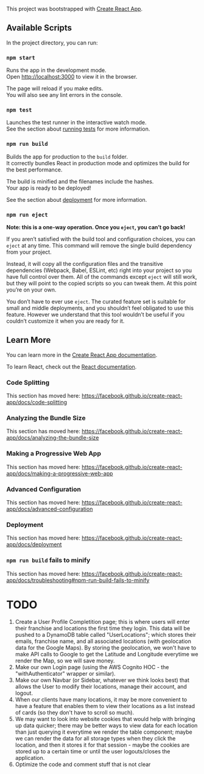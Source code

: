 This project was bootstrapped with [Create React App](https://github.com/facebook/create-react-app).

## Available Scripts

In the project directory, you can run:

### `npm start`

Runs the app in the development mode.<br>
Open [http://localhost:3000](http://localhost:3000) to view it in the browser.

The page will reload if you make edits.<br>
You will also see any lint errors in the console.

### `npm test`

Launches the test runner in the interactive watch mode.<br>
See the section about [running tests](https://facebook.github.io/create-react-app/docs/running-tests) for more information.

### `npm run build`

Builds the app for production to the `build` folder.<br>
It correctly bundles React in production mode and optimizes the build for the best performance.

The build is minified and the filenames include the hashes.<br>
Your app is ready to be deployed!

See the section about [deployment](https://facebook.github.io/create-react-app/docs/deployment) for more information.

### `npm run eject`

**Note: this is a one-way operation. Once you `eject`, you can’t go back!**

If you aren’t satisfied with the build tool and configuration choices, you can `eject` at any time. This command will remove the single build dependency from your project.

Instead, it will copy all the configuration files and the transitive dependencies (Webpack, Babel, ESLint, etc) right into your project so you have full control over them. All of the commands except `eject` will still work, but they will point to the copied scripts so you can tweak them. At this point you’re on your own.

You don’t have to ever use `eject`. The curated feature set is suitable for small and middle deployments, and you shouldn’t feel obligated to use this feature. However we understand that this tool wouldn’t be useful if you couldn’t customize it when you are ready for it.

## Learn More

You can learn more in the [Create React App documentation](https://facebook.github.io/create-react-app/docs/getting-started).

To learn React, check out the [React documentation](https://reactjs.org/).

### Code Splitting

This section has moved here: https://facebook.github.io/create-react-app/docs/code-splitting

### Analyzing the Bundle Size

This section has moved here: https://facebook.github.io/create-react-app/docs/analyzing-the-bundle-size

### Making a Progressive Web App

This section has moved here: https://facebook.github.io/create-react-app/docs/making-a-progressive-web-app

### Advanced Configuration

This section has moved here: https://facebook.github.io/create-react-app/docs/advanced-configuration

### Deployment

This section has moved here: https://facebook.github.io/create-react-app/docs/deployment

### `npm run build` fails to minify

This section has moved here: https://facebook.github.io/create-react-app/docs/troubleshooting#npm-run-build-fails-to-minify

# TODO

1. Create a User Profile Completition page; this is where users will enter their franchise and locations the first time they login. This data
   will be pushed to a DynamoDB table called "UserLocations"; which stores their emails, franchise name, and all associated locations (with geolocation data for the Google Maps).
   By storing the geolocation, we won't have to make API calls to Google to get the Latitude and Longitude everytime we render the Map, so we will save money.
2. Make our own Login page (using the AWS Cognito HOC - the "withAuthenticator" wrapper or similar).
3. Make our own Navbar (or Sidebar, whatever we think looks best) that allows the User to modify their locations, manage their account, and logout.
4. When our clients have many locations, it may be more convenient to have a feature that enables them to view their locations as a list instead of cards (so they don't have to scroll so much).
5. We may want to look into website cookies that would help with bringing up data quicker; there may be better ways to view data for each location than just querying it everytime we render the table component; maybe we can render the data for all storage types when they click the location, and then it stores it for that session - maybe the cookies are stored up to a certain time or until the user logouts/closes the application.
6. Optimize the code and comment stuff that is not clear

